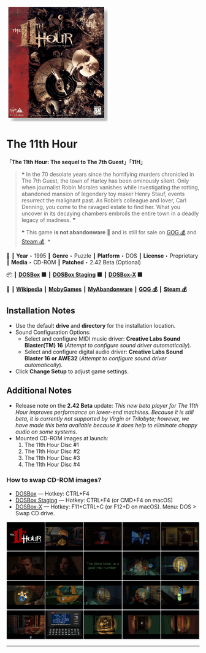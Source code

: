 ![](Thumbnail.png "application-thumbnail")

# The 11th Hour

「**The 11th Hour: The sequel to The 7th Guest**」「**11H**」

> ❝ In the 70 desolate years since the horrifying murders chronicled in The 7th Guest, the town of Harley has been ominously silent. Only when journalist Robin Morales vanishes while investigating the rotting, abandoned mansion of legendary toy maker Henry Stauf, events resurrect the malignant past. As Robin’s colleague and lover, Carl Denning, you come to the ravaged estate to find her. What you uncover in its decaying chambers embroils the entire town in a deadly legacy of madness. ❞
>
> ❝ This game **is not abandonware 🚫** and is still for sale on [GOG 💰](https://www.gog.com/en/game/the_11th_hour) and [Steam 💰](https://store.steampowered.com/app/255940/The_11th_Hour/). ❞
>

📌 ┃ **Year** ‣ 1995 ┃ **Genre** ‣ Puzzle ┃ **Platform** ‣ DOS ┃ **License** ‣ Proprietary ┃ **Media** ‣ CD-ROM ┃ **Patched** ‣ 2.42 Beta (Optional) 

📦 ┃ **[DOSBox](https://www.dosbox.com/) 🟩** ┃ **[DOSBox Staging](https://dosbox-staging.github.io/) 🟩** ┃ **[DOSBox-X](https://dosbox-x.com/) 🟩** 

📎 ┃ **[Wikipedia](https://en.wikipedia.org/wiki/The_11th_Hour_(video_game))** ┃ **[MobyGames](https://www.mobygames.com/game/567/the-11th-hour/)** ┃ **[MyAbandonware](https://www.myabandonware.com/game/the-11th-hour-33f)** ┃ **[GOG 💰](https://www.gog.com/en/game/the_11th_hour)** ┃ **[Steam 💰](https://store.steampowered.com/app/255940/The_11th_Hour/)** 

## Installation Notes
- Use the default **drive** and **directory** for the installation location.
- Sound Configuration Options:
  - Select and configure MIDI music driver: **Creative Labs Sound Blaster(TM) 16** (*Attempt to configure sound driver automatically*).
  - Select and configure digital audio driver: **Creative Labs Sound Blaster 16 or AWE32** (*Attempt to configure sound driver automatically*).
- Click **Change Setup** to adjust game settings.

## Additional Notes
- Release note on the **2.42 Beta** update: *This new beta player for The 11th Hour improves performance on lower-end machines.  Because it is still beta, it is currently not supported by Virgin or Trilobyte; however, we have made this beta available because it does help to eliminate choppy audio on some systems.*
- Mounted CD-ROM images at launch:
  1. The 11th Hour Disc #1
  2. The 11th Hour Disc #2
  3. The 11th Hour Disc #3
  4. The 11th Hour Disc #4

### How to swap CD-ROM images?
- [DOSBox](https://www.dosbox.com/wiki/DOSBox_FAQ#Swapping_CD_images) — Hotkey: CTRL+F4
- [DOSBox Staging](https://github.com/dosbox-staging/dosbox-staging/blob/main/README) — Hotkey: CTRL+F4 (or CMD+F4 on macOS)
- [DOSBox-X](https://dosbox-x.com/wiki/Guide%3AManaging-image-files-in-DOSBox%E2%80%90X#_mounting_multiple_cd_or_dvd_images) — Hotkey: F11+CTRL+C (or F12+D on macOS). Menu: DOS > Swap CD drive.

![](Montage.png "The 11th Hour")

---

